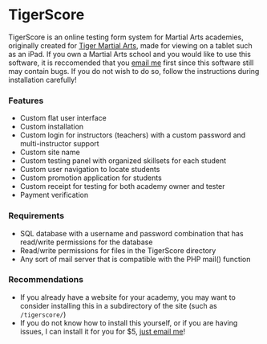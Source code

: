 # TigerScore
TigerScore is an online testing form system for Martial Arts academies, originally created for [Tiger Martial Arts](http://tma-academy.net), made for viewing on a tablet such as an iPad. If you own a Martial Arts school and you would like to use this software, it is reccomended that you [email me](mailto:jmistri7@gmail.com) first since this software still may contain bugs. If you do not wish to do so, follow the instructions during installation carefully!

### Features
* Custom flat user interface
* Custom installation
* Custom login for instructors (teachers) with a custom password and multi-instructor support
* Custom site name
* Custom testing panel with organized skillsets for each student
* Custom user navigation to locate students
* Custom promotion application for students
* Custom receipt for testing for both academy owner and tester
* Payment verification

### Requirements
* SQL database with a username and password combination that has read/write permissions for the database
* Read/write permissions for files in the TigerScore directory
* Any sort of mail server that is compatible with the PHP mail() function

### Recommendations
* If you already have a website for your academy, you may want to consider installing this in a subdirectory of the site (such as `/tigerscore/`)
* If you do not know how to install this yourself, or if you are having issues, I can install it for you for $5, [just email me](mailto:jmistri7@gmail.com)!
